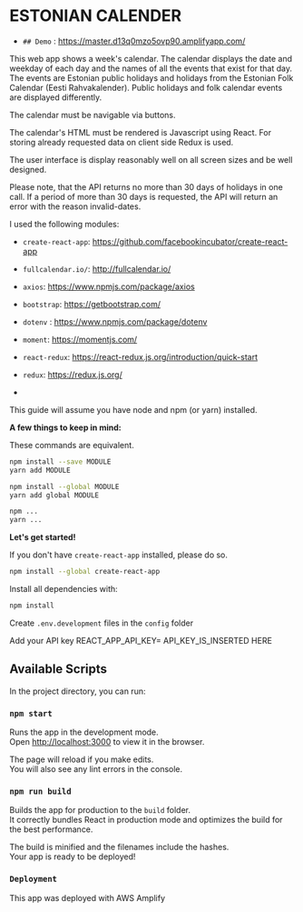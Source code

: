 # ESTONIAN CALENDER



- `## Demo` : https://master.d13q0mzo5ovp90.amplifyapp.com/

This web app shows a week's calendar.
The calendar displays the date and weekday of each day and the names of all the events that exist for that day. The events are Estonian public holidays and holidays from the Estonian Folk Calendar (Eesti Rahvakalender). Public holidays and folk calendar events are displayed differently.

The calendar must be navigable via buttons.

The calendar's HTML must be rendered is Javascript using React. For storing already requested data on client side Redux is used.

The user interface is display reasonably well on all screen sizes and be well designed.

Please note, that the API returns no more than 30 days of holidays in one call. If a period of more than 30 days is requested, the API will return an error with the reason invalid-dates.

I used the following modules:

- `create-react-app`: https://github.com/facebookincubator/create-react-app
- `fullcalendar.io/`: http://fullcalendar.io/
- `axios`: https://www.npmjs.com/package/axios
- `bootstrap`: https://getbootstrap.com/

- `dotenv` : https://www.npmjs.com/package/dotenv
- `moment`: https://momentjs.com/
- `react-redux`: https://react-redux.js.org/introduction/quick-start
- `redux`: https://redux.js.org/
-

This guide will assume you have node and npm (or yarn) installed.

**A few things to keep in mind:**

These commands are equivalent.

```bash
npm install --save MODULE
yarn add MODULE

npm install --global MODULE
yarn add global MODULE

npm ...
yarn ...
```

**Let's get started!**

If you don't have `create-react-app` installed, please do so.

```bash
npm install --global create-react-app
```

Install all dependencies with:

```bash
npm install
```

Create `.env.development` files in the `config` folder

Add your API key
REACT_APP_API_KEY= API_KEY_IS_INSERTED HERE

## Available Scripts

In the project directory, you can run:

### `npm start`

Runs the app in the development mode.<br />
Open [http://localhost:3000](http://localhost:3000) to view it in the browser.

The page will reload if you make edits.<br />
You will also see any lint errors in the console.

### `npm run build`

Builds the app for production to the `build` folder.<br />
It correctly bundles React in production mode and optimizes the build for the best performance.

The build is minified and the filenames include the hashes.<br />
Your app is ready to be deployed!

### `Deployment`

This app was deployed with AWS Amplify
